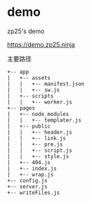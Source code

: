 demo
=========

zp25's demo

<https://demo.zp25.ninja>

主要路径

~~~
+-- app
|   +-- assets
|   |   +-- manifest.json
|   |   +-- sw.js
|   +-- scripts
|   |   +-- worker.js
+-- pages
|   +-- node_modules
|   |   +-- templater.js
|   +-- public
|   |   +-- header.js
|   |   +-- link.js
|   |   +-- pre.js
|   |   +-- script.js
|   |   +-- style.js
|   +-- 404.js
|   +-- index.js
|   +-- wrap.js
+-- config.js
+-- server.js
+-- writeFiles.js
~~~
